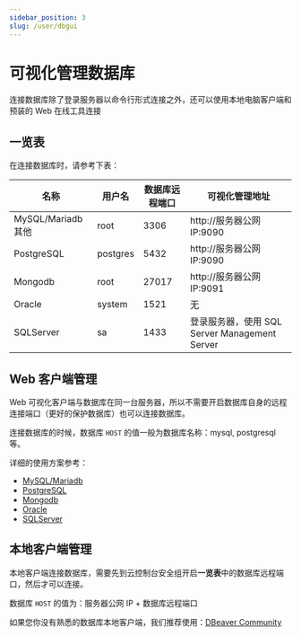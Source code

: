 ```yaml
---
sidebar_position: 3
slug: /user/dbgui
---
```


# 可视化管理数据库

连接数据库除了登录服务器以命令行形式连接之外，还可以使用本地电脑客户端和预装的 Web 在线工具连接 

## 一览表

在连接数据库时，请参考下表：

| 名称                    | 用户名     | 数据库远程端口 | 可视化管理地址           |
| ----------------------- | ---------- | ------------------------ | ------------------------ |
| MySQL/Mariadb 其他      | root       | 3306   | http://服务器公网IP:9090       |
| PostgreSQL              | postgres   | 5432 | http://服务器公网IP:9090       |
| Mongodb                 | root | 27017 | http://服务器公网IP:9091       |
| Oracle                  | system     | 1521 | 无                     |
| SQLServer               | sa         | 1433     | 登录服务器，使用 SQL Server Management Server|

## Web 客户端管理

Web 可视化客户端与数据库在同一台服务器，所以不需要开启数据库自身的远程连接端口（更好的保护数据库）也可以连接数据库。  

连接数据库的时候，数据库 `HOST` 的值一般为数据库名称：mysql, postgresql 等。   

详细的使用方案参考：  

* [MySQL/Mariadb](../mysql#phpmyadmin)
* [PostgreSQL](../postgresql#pgadmin)
* [Mongodb](../mongodb#adminmongo)
* [Oracle](../cloudbeaver)
* [SQLServer](../cloudbeaver)

## 本地客户端管理

本地客户端连接数据库，需要先到云控制台安全组开启**一览表**中的数据库远程端口，然后才可以连接。   

数据库 `HOST` 的值为：服务器公网 IP + 数据库远程端口

如果您你没有熟悉的数据库本地客户端，我们推荐使用：[DBeaver Community](https://dbeaver.io/)




